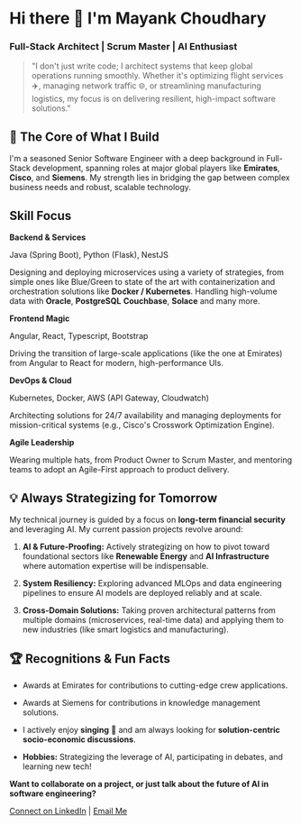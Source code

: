 Hi there 👋 I'm Mayank Choudhary
================================

### Full-Stack Architect | Scrum Master | AI Enthusiast

> "I don't just write code; I architect systems that keep global operations running smoothly. Whether it's optimizing flight services ✈️, managing network traffic 🌐, or streamlining manufacturing logistics, my focus is on delivering resilient, high-impact software solutions."

🚀 The Core of What I Build
---------------------------

I'm a seasoned Senior Software Engineer with a deep background in Full-Stack development, spanning roles at major global players like **Emirates**, **Cisco**, and **Siemens**. My strength lies in bridging the gap between complex business needs and robust, scalable technology.

## Skill Focus
**Backend & Services**

Java (Spring Boot), Python (Flask), NestJS

Designing and deploying microservices using a variety of strategies, from simple ones like Blue/Green to state of the art with containerization and orchestration solutions like **Docker / Kubernetes**. Handling high-volume data with **Oracle**, **PostgreSQL** **Couchbase**, **Solace** and many more.

**Frontend Magic**

Angular, React, Typescript, Bootstrap

Driving the transition of large-scale applications (like the one at Emirates) from Angular to React for modern, high-performance UIs.

**DevOps & Cloud**

Kubernetes, Docker, AWS (API Gateway, Cloudwatch)

Architecting solutions for 24/7 availability and managing deployments for mission-critical systems (e.g., Cisco's Crosswork Optimization Engine).

**Agile Leadership**

Wearing multiple hats, from Product Owner to Scrum Master, and mentoring teams to adopt an Agile-First approach to product delivery.

💡 Always Strategizing for Tomorrow
-----------------------------------

My technical journey is guided by a focus on **long-term financial security** and leveraging AI. My current passion projects revolve around:

1.  **AI & Future-Proofing:** Actively strategizing on how to pivot toward foundational sectors like **Renewable Energy** and **AI Infrastructure** where automation expertise will be indispensable.
    
2.  **System Resiliency:** Exploring advanced MLOps and data engineering pipelines to ensure AI models are deployed reliably and at scale.
    
3.  **Cross-Domain Solutions:** Taking proven architectural patterns from multiple domains (microservices, real-time data) and applying them to new industries (like smart logistics and manufacturing).
    

🏆 Recognitions & Fun Facts
---------------------------

*   Awards at Emirates for contributions to cutting-edge crew applications.
    
*   Awards at Siemens for contributions in knowledge management solutions.
    
*   I actively enjoy **singing** 🎤 and am always looking for **solution-centric socio-economic discussions**.
    
*   **Hobbies:** Strategizing the leverage of AI, participating in debates, and learning new tech!
    

**Want to collaborate on a project, or just talk about the future of AI in software engineering?**

[Connect on LinkedIn](https://www.linkedin.com/in/choudharymayank/) | [Email Me](mailto:mayankitt@yahoo.com)
